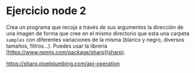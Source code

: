 # Ejercicio node 2

Crea un programa que recoja a través de sus argumentos la dirección de una imagen de forma que cree en el mismo directorio que esta una carpeta `samples` con diferentes variaciones de la misma (blanco y negro, diversos tamaños, filtros...). Puedes usar la librería [https://www.npmjs.com/package/sharp](sharp).

https://sharp.pixelplumbing.com/api-operation
